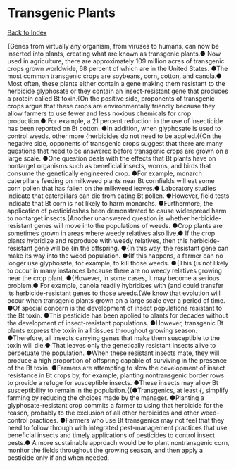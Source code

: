 # Transgenic Plants
[Back to Index](https://github.com/windows10010/tpoExtractor/blog/master/README.md)

{Genes from virtually any
organism, from viruses to humans, can now be inserted into plants, creating
what are known as transgenic plants.● Now used in agriculture, there are
approximately 109 million acres of transgenic crops grown worldwide, 68 percent
of which are in the United States. ●The most common transgenic crops are
soybeans, corn, cotton, and canola.● Most often, these plants either contain a
gene making them resistant to the herbicide glyphosate or they contain an insect-resistant
gene that produces a protein called Bt toxin.{On the positive side, proponents of transgenic crops argue that these crops are environmentally friendly because they allow farmers to use fewer and less noxious chemicals for crop production.● For example, a 21 percent reduction in the use of insecticide has been reported on Bt cotton. ●In addition, when glyphosate is used to control weeds, other more {herbicides do not need to be applied.{{On the negative side, opponents of transgenic crops suggest that there are many questions that need to be answered before transgenic crops are grown on a large scale. ●One question deals with the effects that Bt plants have on nontarget organisms such as beneficial insects, worms, and birds that consume the genetically engineered crop. ●For example, monarch caterpillars feeding on milkweed plants near Bt cornfields will eat some corn pollen that has fallen on the milkweed leaves.● Laboratory studies indicate that caterpillars can die from eating Bt pollen. ●However, field tests indicate that Bt corn is not likely to harm monarchs. ●Furthermore, the application of pesticideshas been demonstrated to cause widespread harm to nontarget insects.{Another unanswered question is whether herbicide-resistant genes will move into the populations of weeds. ●Crop plants are sometimes grown in areas where weedy relatives also live.● If the crop plants hybridize and reproduce with weedy relatives, then this herbicide-resistant gene will be {in the offspring. ●{In this way, the resistant gene can make its way into the weed population. ●{If this happens, a farmer can no longer use glyphosate, for example, to kill those weeds. ●{This {is not likely to occur in many instances because there are no weedy relatives growing near the crop plant. ●{However, in some cases, it may become a serious problem.● For example, canola readily hybridizes with {and could transfer its herbicide-resistant genes to those weeds.{We know that evolution will occur when transgenic plants grown on a large scale over a period of time. ●Of special concern is the development of insect populations resistant to the Bt toxin. ●This pesticide has been applied to plants for decades without the development of insect-resistant populations. ●However, transgenic Bt plants express the toxin in all tissues throughout growing season. ●Therefore, all insects carrying genes that make them susceptible to the toxin will die.● That leaves only the genetically resistant insects alive to perpetuate the population. ●When these resistant insects mate, they will produce a high proportion of offspring capable of surviving in the presence of the Bt toxin. ●Farmers are attempting to slow the development of insect resistance in Bt crops by, for example, planting nontransgenic border rows to provide a refuge for susceptible insects. ●These insects may allow Bt susceptibility to remain in the population.{{●Transgenics, at least {, simplify farming by reducing the choices made by the manager. ●Planting a glyphosate-resistant crop commits a farmer to using that herbicide for the reason, probably to the exclusion of all other herbicides and other weed-control practices. ●Farmers who use Bt transgenics may not feel that they need to follow through with integrated pest-management practices that use beneficial insects and timely applications of pesticides to control insect pests.● A more sustainable approach would be to plant nontransgenic corn, monitor the fields throughout the growing season, and then apply a pesticide only if and when needed.